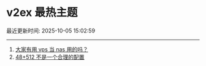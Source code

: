 # v2ex 最热主题

最近更新时间: 2025-10-05 15:02:59

--- 
1. [大家有用 vps 当 nas 用的吗？](https://www.v2ex.com/t/1163377) 
2. [48+512 不是一个合理的配置](https://www.v2ex.com/t/1163378) 
